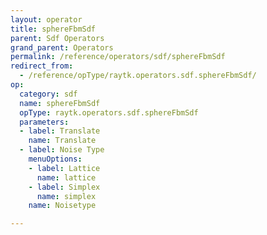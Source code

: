 ```yaml
---
layout: operator
title: sphereFbmSdf
parent: Sdf Operators
grand_parent: Operators
permalink: /reference/operators/sdf/sphereFbmSdf
redirect_from:
  - /reference/opType/raytk.operators.sdf.sphereFbmSdf/
op:
  category: sdf
  name: sphereFbmSdf
  opType: raytk.operators.sdf.sphereFbmSdf
  parameters:
  - label: Translate
    name: Translate
  - label: Noise Type
    menuOptions:
    - label: Lattice
      name: lattice
    - label: Simplex
      name: simplex
    name: Noisetype

---
```

